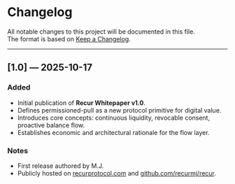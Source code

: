 # Changelog

All notable changes to this project will be documented in this file.  
The format is based on [Keep a Changelog](https://keepachangelog.com/en/1.0.0/).

---

## [1.0] — 2025-10-17
### Added
- Initial publication of **Recur Whitepaper v1.0**.
- Defines permissioned-pull as a new protocol primitive for digital value.
- Introduces core concepts: continuous liquidity, revocable consent, proactive balance flow.
- Establishes economic and architectural rationale for the flow layer.

### Notes
- First release authored by M.J.  
- Publicly hosted on [recurprotocol.com](https://recurprotocol.com) and [github.com/recurmj/recur](https://github.com/recurmj/recur).
